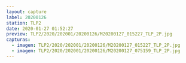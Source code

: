 ```yaml
---
layout: capture
label: 20200126
station: TLP2
date: 2020-01-27 01:52:27
preview: TLP2/2020/202001/20200126/M20200127_015227_TLP_2P.jpg
capturas:
  - imagem: TLP2/2020/202001/20200126/M20200127_015227_TLP_2P.jpg
  - imagem: TLP2/2020/202001/20200126/M20200127_075159_TLP_2P.jpg
---
```

